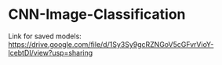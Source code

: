 # CNN-Image-Classification

Link for saved models: https://drive.google.com/file/d/1Sy3Sy9gcRZNGoV5cGFvrVioY-lcebtDI/view?usp=sharing
